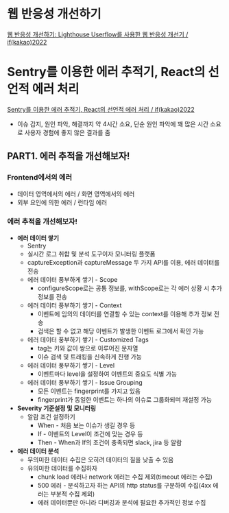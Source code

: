 # 웹 반응성 개선하기

[웹 반응성 개선하기: Lighthouse Userflow를 사용한 웹 반응성 개선기 / if(kakao)2022](https://youtu.be/lmjfSgkpJr8)

# Sentry를 이용한 에러 추적기, React의 선언적 에러 처리

[Sentry를 이용한 에러 추적기, React의 선언적 에러 처리 / if(kakao)2022](https://youtu.be/012IPbMX_y4?si=4Dwmouwyg1CxI9EI)

- 이슈 감지, 원인 파악, 해결까지 약 4시간 소요, 단순 원인 파악에 꽤 많은 시간 소요로 사용자 경험에 좋지 않은 결과를 줌

## PART1. 에러 추적을 개선해보자!

### Frontend에서의 에러

- 데이터 영역에서의 에러 / 화면 영역에서의 에러
- 외부 요인에 의한 에러 / 런타임 에러

### 에러 추적을 개선해보자!

- **에러 데이터 쌓기**
  - Sentry
  - 실시간 로그 취합 및 분석 도구이자 모니터링 플랫폼
  - captureException과 captureMessage 두 가지 API를 이용, 에러 데이터를 전송
  - 에러 데이터 풍부하게 쌓기 - Scope
    - configureScope로는 공통 정보를, withScope로는 각 에러 상황 시 추가 정보를 전송
  - 에러 데이터 풍부하기 쌓기 - Context
    - 이벤트에 임의의 데이터를 연결할 수 있는 context를 이용해 추가 정보 전송
    - 검색은 할 수 없고 해당 이벤트가 발생한 이벤트 로그에서 확인 가능
  - 에러 데이터 풍부하기 쌓기 - Customized Tags
    - tag는 키와 값이 쌍으로 이루어진 문자열
    - 이슈 검색 및 트래킹을 신속하게 진행 가능
  - 에러 데이터 풍부하기 쌓기 - Level
    - 이벤트마다 level을 설정하여 이벤트의 중요도 식별 가능
  - 에러 데이터 풍부하기 쌓기 - Issue Grouping
    - 모든 이벤트는 fingerprint를 가지고 있음
    - fingerprint가 동일한 이벤트는 하나의 이슈로 그룹화되며 재설정 가능
- **Severity 기준설정 및 모니터링**
  - 알람 조건 설정하기
    - When - 처음 보는 이슈가 생길 경우 등
    - If - 이벤트의 Level이 조건에 맞는 경우 등
    - Then - When과 If의 조건이 충족되면 slack, jira 등 알람
- **에러 데이터 분석**
  - 무의미한 데이터 수집은 오히려 데이터의 질을 낮출 수 있음
  - 유의미한 데이터를 수집하자
    - chunk load 에러나 network 에러는 수집 제외(timeout 에러는 수집)
    - 500 에러 - 분석하고자 하는 API의 http status를 구분하여 수집(4xx 에러는 부분적 수집 제외)
    - 에러 데이터뿐만 아니라 디버깅과 분석에 필요한 추가적인 정보 수집
